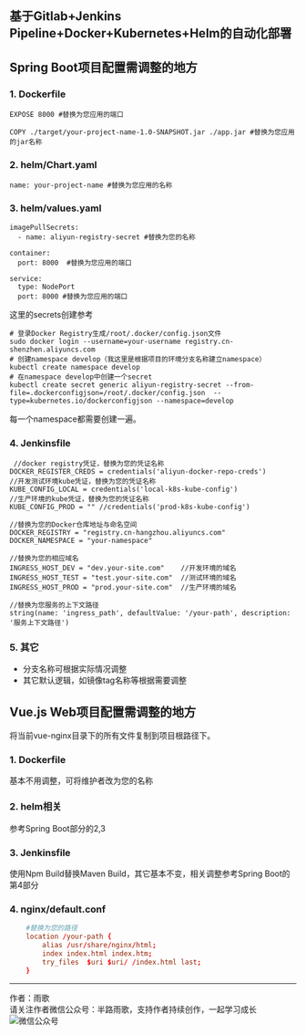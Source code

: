 ## 基于Gitlab+Jenkins Pipeline+Docker+Kubernetes+Helm的自动化部署


## Spring Boot项目配置需调整的地方

### 1. Dockerfile

```
EXPOSE 8000 #替换为您应用的端口

COPY ./target/your-project-name-1.0-SNAPSHOT.jar ./app.jar #替换为您应用的jar名称
```

### 2. helm/Chart.yaml

```
name: your-project-name #替换为您应用的名称
```

### 3. helm/values.yaml

```
imagePullSecrets:
  - name: aliyun-registry-secret #替换为您的名称

container:
  port: 8000  #替换为您应用的端口

service:
  type: NodePort
  port: 8000 #替换为您应用的端口
```

这里的secrets创建参考

```shell
# 登录Docker Registry生成/root/.docker/config.json文件
sudo docker login --username=your-username registry.cn-shenzhen.aliyuncs.com
# 创建namespace develop（我这里是根据项目的环境分支名称建立namespace）
kubectl create namespace develop
# 在namespace develop中创建一个secret
kubectl create secret generic aliyun-registry-secret --from-file=.dockerconfigjson=/root/.docker/config.json  --type=kubernetes.io/dockerconfigjson --namespace=develop
```

每一个namespace都需要创建一遍。

### 4. Jenkinsfile

```
 //docker registry凭证，替换为您的凭证名称
DOCKER_REGISTER_CREDS = credentials('aliyun-docker-repo-creds')
//开发测试环境kube凭证，替换为您的凭证名称
KUBE_CONFIG_LOCAL = credentials('local-k8s-kube-config')
//生产环境的kube凭证，替换为您的凭证名称
KUBE_CONFIG_PROD = "" //credentials('prod-k8s-kube-config')

//替换为您的Docker仓库地址与命名空间
DOCKER_REGISTRY = "registry.cn-hangzhou.aliyuncs.com" 
DOCKER_NAMESPACE = "your-namespace"

//替换为您的相应域名
INGRESS_HOST_DEV = "dev.your-site.com"    //开发环境的域名
INGRESS_HOST_TEST = "test.your-site.com"  //测试环境的域名
INGRESS_HOST_PROD = "prod.your-site.com"  //生产环境的域名

//替换为您服务的上下文路径
string(name: 'ingress_path', defaultValue: '/your-path', description: '服务上下文路径')
```

### 5. 其它

- 分支名称可根据实际情况调整
- 其它默认逻辑，如镜像tag名称等根据需要调整


## Vue.js Web项目配置需调整的地方

将当前vue-nginx目录下的所有文件复制到项目根路径下。

### 1. Dockerfile

基本不用调整，可将维护者改为您的名称

### 2. helm相关

参考Spring Boot部分的2,3

### 3. Jenkinsfile

使用Npm Build替换Maven Build，其它基本不变，相关调整参考Spring Boot的第4部分

### 4. nginx/default.conf

```conf
	#替换为您的路径
    location /your-path {
        alias /usr/share/nginx/html;
        index index.html index.htm;
        try_files  $uri $uri/ /index.html last;
    }
```


---

作者：雨歌  
请关注作者微信公众号：半路雨歌，支持作者持续创作，一起学习成长  
![微信公众号](http://blog.jboost.cn/assets/qrcode-05.jpg)
